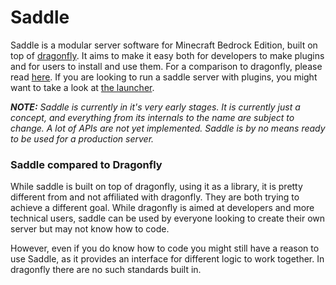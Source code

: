 # Saddle
Saddle is a modular server software for Minecraft Bedrock Edition, built on top of 
[dragonfly](https://github.com/df-mc/dragonfly). It aims to make it easy both for developers to make plugins and for 
users to install and use them. For a comparison to dragonfly, please read [here](#saddle-compared-to-dragonfly). If you 
are looking to run a saddle server with plugins, you might want to take a look at 
[the launcher](https://github.com/saddlemc/launcher).

***NOTE:*** *Saddle is currently in it's very early stages. It is currently just a concept, and everything from its
internals to the name are subject to change. A lot of APIs are not yet implemented. Saddle is by no means ready to be 
used for a production server.*

### Saddle compared to Dragonfly
While saddle is built on top of dragonfly, using it as a library, it is pretty different from and not affiliated with 
dragonfly. They are both trying to achieve a different goal. While dragonfly is aimed at developers and more technical 
users, saddle can be used by everyone looking to create their own server but may not know how to code.

However, even if you do know how to code you might still have a reason to use Saddle, as it provides an interface for
different logic to work together. In dragonfly there are no such standards built in.
